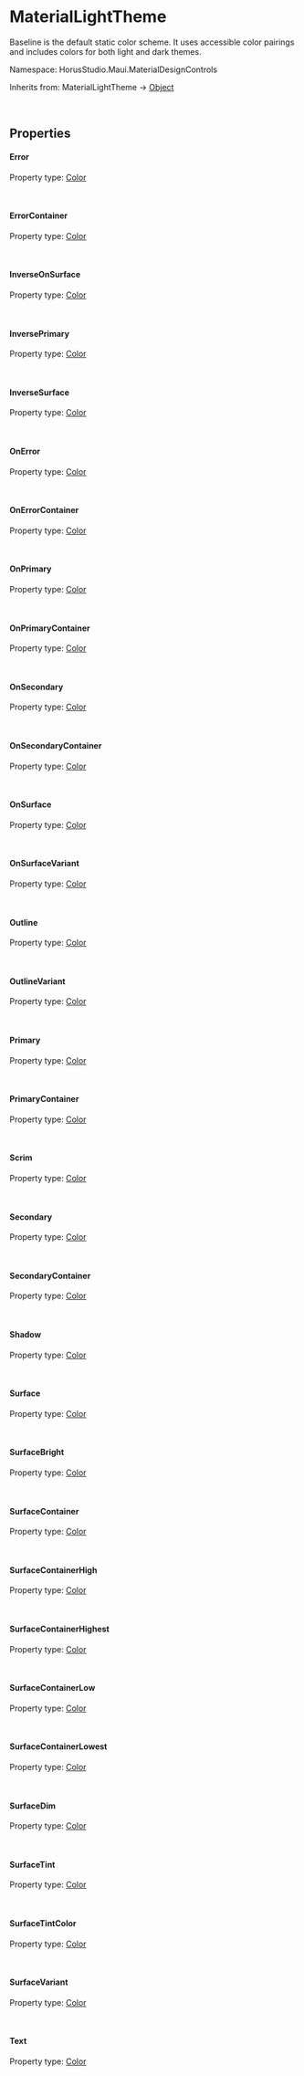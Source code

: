 # MaterialLightTheme

Baseline is the default static color scheme. It uses accessible color pairings and includes colors for both light and dark themes.

Namespace: HorusStudio.Maui.MaterialDesignControls

Inherits from: MaterialLightTheme → [Object](https://learn.microsoft.com/en-us/dotnet/api/system.object)

<br>

## Properties

#### Error

Property type: [Color](https://learn.microsoft.com/en-us/dotnet/api/microsoft.maui.graphics.color)<br>

<br>

#### ErrorContainer

Property type: [Color](https://learn.microsoft.com/en-us/dotnet/api/microsoft.maui.graphics.color)<br>

<br>

#### InverseOnSurface

Property type: [Color](https://learn.microsoft.com/en-us/dotnet/api/microsoft.maui.graphics.color)<br>

<br>

#### InversePrimary

Property type: [Color](https://learn.microsoft.com/en-us/dotnet/api/microsoft.maui.graphics.color)<br>

<br>

#### InverseSurface

Property type: [Color](https://learn.microsoft.com/en-us/dotnet/api/microsoft.maui.graphics.color)<br>

<br>

#### OnError

Property type: [Color](https://learn.microsoft.com/en-us/dotnet/api/microsoft.maui.graphics.color)<br>

<br>

#### OnErrorContainer

Property type: [Color](https://learn.microsoft.com/en-us/dotnet/api/microsoft.maui.graphics.color)<br>

<br>

#### OnPrimary

Property type: [Color](https://learn.microsoft.com/en-us/dotnet/api/microsoft.maui.graphics.color)<br>

<br>

#### OnPrimaryContainer

Property type: [Color](https://learn.microsoft.com/en-us/dotnet/api/microsoft.maui.graphics.color)<br>

<br>

#### OnSecondary

Property type: [Color](https://learn.microsoft.com/en-us/dotnet/api/microsoft.maui.graphics.color)<br>

<br>

#### OnSecondaryContainer

Property type: [Color](https://learn.microsoft.com/en-us/dotnet/api/microsoft.maui.graphics.color)<br>

<br>

#### OnSurface

Property type: [Color](https://learn.microsoft.com/en-us/dotnet/api/microsoft.maui.graphics.color)<br>

<br>

#### OnSurfaceVariant

Property type: [Color](https://learn.microsoft.com/en-us/dotnet/api/microsoft.maui.graphics.color)<br>

<br>

#### Outline

Property type: [Color](https://learn.microsoft.com/en-us/dotnet/api/microsoft.maui.graphics.color)<br>

<br>

#### OutlineVariant

Property type: [Color](https://learn.microsoft.com/en-us/dotnet/api/microsoft.maui.graphics.color)<br>

<br>

#### Primary

Property type: [Color](https://learn.microsoft.com/en-us/dotnet/api/microsoft.maui.graphics.color)<br>

<br>

#### PrimaryContainer

Property type: [Color](https://learn.microsoft.com/en-us/dotnet/api/microsoft.maui.graphics.color)<br>

<br>

#### Scrim

Property type: [Color](https://learn.microsoft.com/en-us/dotnet/api/microsoft.maui.graphics.color)<br>

<br>

#### Secondary

Property type: [Color](https://learn.microsoft.com/en-us/dotnet/api/microsoft.maui.graphics.color)<br>

<br>

#### SecondaryContainer

Property type: [Color](https://learn.microsoft.com/en-us/dotnet/api/microsoft.maui.graphics.color)<br>

<br>

#### Shadow

Property type: [Color](https://learn.microsoft.com/en-us/dotnet/api/microsoft.maui.graphics.color)<br>

<br>

#### Surface

Property type: [Color](https://learn.microsoft.com/en-us/dotnet/api/microsoft.maui.graphics.color)<br>

<br>

#### SurfaceBright

Property type: [Color](https://learn.microsoft.com/en-us/dotnet/api/microsoft.maui.graphics.color)<br>

<br>

#### SurfaceContainer

Property type: [Color](https://learn.microsoft.com/en-us/dotnet/api/microsoft.maui.graphics.color)<br>

<br>

#### SurfaceContainerHigh

Property type: [Color](https://learn.microsoft.com/en-us/dotnet/api/microsoft.maui.graphics.color)<br>

<br>

#### SurfaceContainerHighest

Property type: [Color](https://learn.microsoft.com/en-us/dotnet/api/microsoft.maui.graphics.color)<br>

<br>

#### SurfaceContainerLow

Property type: [Color](https://learn.microsoft.com/en-us/dotnet/api/microsoft.maui.graphics.color)<br>

<br>

#### SurfaceContainerLowest

Property type: [Color](https://learn.microsoft.com/en-us/dotnet/api/microsoft.maui.graphics.color)<br>

<br>

#### SurfaceDim

Property type: [Color](https://learn.microsoft.com/en-us/dotnet/api/microsoft.maui.graphics.color)<br>

<br>

#### SurfaceTint

Property type: [Color](https://learn.microsoft.com/en-us/dotnet/api/microsoft.maui.graphics.color)<br>

<br>

#### SurfaceTintColor

Property type: [Color](https://learn.microsoft.com/en-us/dotnet/api/microsoft.maui.graphics.color)<br>

<br>

#### SurfaceVariant

Property type: [Color](https://learn.microsoft.com/en-us/dotnet/api/microsoft.maui.graphics.color)<br>

<br>

#### Text

Property type: [Color](https://learn.microsoft.com/en-us/dotnet/api/microsoft.maui.graphics.color)<br>

<br>
